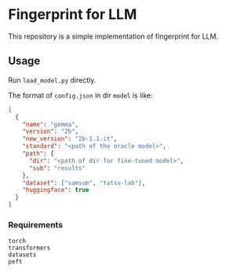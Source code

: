 # Fingerprint for LLM

This repository is a simple implementation of fingerprint for LLM.

## Usage

Run `load_model.py` directly.

The format of `config.json` in dir `model` is like:
```json
[
  {
    "name": "gemma",
    "version": "2b",
    "new_version": "2b-1.1-it",
    "standard": "<path of the oracle model>",
    "path": {
      "dir": "<path of dir for fine-tuned model>",
      "sub": "results"
    },
    "dataset": ["samsum", "tatsu-lab"],
    "huggingface": true
  }
]
```

### Requirements
```
torch
transformers
datasets
peft
```
